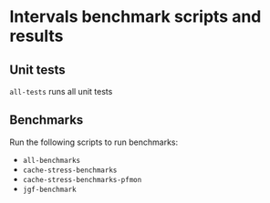 # Intervals benchmark scripts and results

## Unit tests

```all-tests``` runs all unit tests

## Benchmarks

Run the following scripts to run benchmarks:

* ```all-benchmarks```
* ```cache-stress-benchmarks```
* ```cache-stress-benchmarks-pfmon```
* ```jgf-benchmark```
